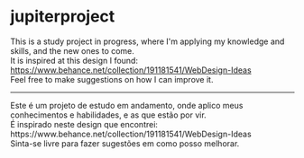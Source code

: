 # jupiterproject


This is a study project in progress, where I'm applying my knowledge and skills, and the new ones to come. <br>
It is inspired at this design I found: https://www.behance.net/collection/191181541/WebDesign-Ideas <br>
Feel free to make suggestions on how I can improve it.
<hr>
Este é um projeto de estudo em andamento, onde aplico meus conhecimentos e habilidades, e as que estão por vir.<br>
É inspirado neste design que encontrei: https://www.behance.net/collection/191181541/WebDesign-Ideas <br>
Sinta-se livre para fazer sugestões em como posso melhorar.
